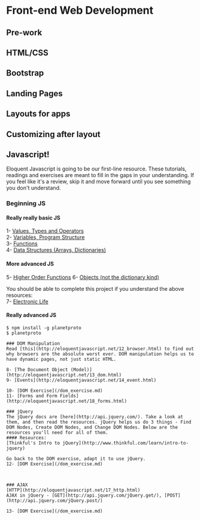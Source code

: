 # Front-end Web Development  

## Pre-work  


## HTML/CSS

## Bootstrap

## Landing Pages

## Layouts for apps

## Customizing after layout

## Javascript!
Eloquent Javascript is going to be our first-line resource. These tutorials, readings and exercises are meant to fill in the gaps in your understanding. If you feel like it's a review, skip it and move forward until you see something you don't understand. 


### Beginning JS
#### Really really basic JS  
1- [Values, Types and Operators](http://eloquentjavascript.net/01_values.html)  
2- [Variables, Program Structure](http://eloquentjavascript.net/02_program_structure.html)  
3- [Functions](http://eloquentjavascript.net/03_functions.html)  
4- [Data Structures (Arrays, Dictionaries)](http://eloquentjavascript.net/04_data.html)  

#### More advanced JS
5- [Higher Order Functions](http://eloquentjavascript.net/05_higher_order.html)
6- [Objects (not the dictionary kind)](http://eloquentjavascript.net/06_object.html)

You should be able to complete this project if you understand the above resources:  
7- [Electronic Life](http://eloquentjavascript.net/07_elife.html)  

#### Really advanced JS
```shell
$ npm install -g planetproto
$ planetproto

### DOM Manipulation
Read [this](http://eloquentjavascript.net/12_browser.html) to find out why browsers are the absolute worst ever. DOM manipulation helps us to have dynamic pages, not just static HTML. 

8- [The Document Object (Model)](http://eloquentjavascript.net/13_dom.html)  
9- [Events](http://eloquentjavascript.net/14_event.html)  

10- [DOM Exercise](/dom_exercise.md)
11- [Forms and Form Fields](http://eloquentjavascript.net/18_forms.html)

### jQuery
The jQuery docs are [here](http://api.jquery.com/). Take a look at them, and then read the resources. jQuery helps us do 3 things - Find DOM Nodes, Create DOM Nodes, and Change DOM Nodes. Below are the resources you'll need for all of them.  
#### Resources:
[Thinkful's Intro to jQuery](http://www.thinkful.com/learn/intro-to-jquery)

Go back to the DOM exercise, adapt it to use jQuery.  
12- [DOM Exercise](/dom_exercise.md)  



### AJAX
[HTTP](http://eloquentjavascript.net/17_http.html)
AJAX in jQuery - [GET](http://api.jquery.com/jQuery.get/), [POST](http://api.jquery.com/jQuery.post/)

13- [DOM Exercise](/dom_exercise.md)

